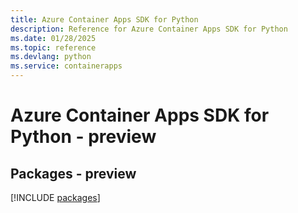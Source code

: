 ```yaml
---
title: Azure Container Apps SDK for Python
description: Reference for Azure Container Apps SDK for Python
ms.date: 01/28/2025
ms.topic: reference
ms.devlang: python
ms.service: containerapps
---
```

# Azure Container Apps SDK for Python - preview
## Packages - preview
[!INCLUDE [packages](container-apps-index.md)]